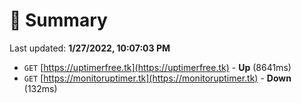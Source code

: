 # 📖 Summary
Last updated: **1/27/2022, 10:07:03 PM**

- `GET` [https://uptimerfree.tk](https://uptimerfree.tk) - **Up** (8641ms)
- `GET` [https://monitoruptimer.tk](https://monitoruptimer.tk) - **Down** (132ms)
